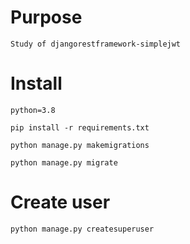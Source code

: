 # Purpose
`Study of djangorestframework-simplejwt`

# Install
`python=3.8`

`pip install -r requirements.txt`

`python manage.py makemigrations`

`python manage.py migrate`

# Create user
`python manage.py createsuperuser`